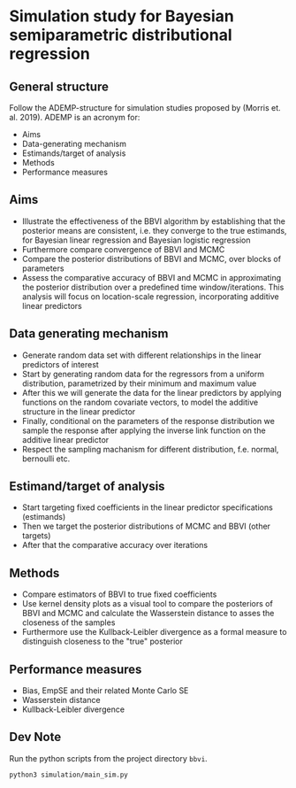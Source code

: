 # Simulation study for Bayesian semiparametric distributional regression

## General structure 

Follow the ADEMP-structure for simulation studies proposed by (Morris et. al. 2019).
ADEMP is an acronym for:

- Aims
- Data-generating mechanism
- Estimands/target of analysis
- Methods
- Performance measures 

## Aims

- Illustrate the effectiveness of the BBVI algorithm by establishing that the posterior means are consistent, i.e. they converge to the true estimands, for Bayesian linear regression and Bayesian logistic regression
- Furthermore compare convergence of BBVI and MCMC
- Compare the posterior distributions of BBVI and MCMC, over blocks of parameters
- Assess the comparative accuracy of BBVI and MCMC in approximating the posterior distribution over a predefined time window/iterations. This analysis will focus on location-scale regression, incorporating additive linear predictors

## Data generating mechanism 

- Generate random data set with different relationships in the linear predictors of interest
- Start by generating random data for the regressors from a uniform distribution, parametrized by their minimum and maximum value
- After this we will generate the data for the linear predictors by applying functions on the random covariate vectors, to model the additive structure in the linear predictor
- Finally, conditional on the parameters of the response distribution we sample the response after applying the inverse link function on the additive linear predictor
- Respect the sampling machanism for different distribution, f.e. normal, bernoulli etc.

## Estimand/target of analysis 

- Start targeting fixed coefficients in the linear predictor specifications (estimands)
- Then we target the posterior distributions of MCMC and BBVI (other targets)
- After that the comparative accuracy over iterations

## Methods 

- Compare estimators of BBVI to true fixed coefficients
- Use kernel density plots as a visual tool to compare the posteriors of BBVI and MCMC and calculate the Wasserstein distance to asses the closeness of the samples
- Furthermore use the Kullback-Leibler divergence as a formal measure to distinguish closeness to the "true" posterior

## Performance measures

- Bias, EmpSE and their related Monte Carlo SE
- Wasserstein distance
- Kullback-Leibler divergence

## Dev Note 

Run the python scripts from the project directory `bbvi`.

```
python3 simulation/main_sim.py
```